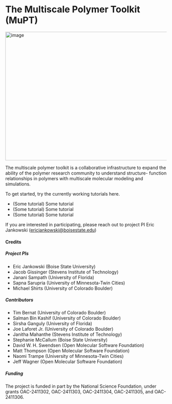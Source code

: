 # The Multiscale Polymer Toolkit (MuPT)

<img width="533" height="402" alt="image" src="https://github.com/user-attachments/assets/8efe5945-f4f9-44b0-803f-0caa0d2bb52a" />

The multiscale polymer toolkit is a collaborative infrastructure to expand the ability of the polymer research community to understand structure- function relationships in polymers with multiscale molecular modeling and simulations. 

To get started, try the currently working tutorials here. 

- (Some tutorial) Some tutorial
- (Some tutorial) Some tutorial
- (Some tutorial) Some tutorial
  
If you are interested in participating, please reach out to project PI Eric Jankowski (<ericjankowski@boisestate.edu>)

#### Credits

##### Project PIs

- Eric Jankowski (Boise State University)
- Jacob Gissinger (Stevens Institute of Technology)
- Janani Sampath (University of Florida)
- Sapna Sarupria (University of Minnesota-Twin Cities)
- Michael Shirts (University of Colorado Boulder)

##### Contributors

- Tim Bernat (University of Colorado Boulder)
- Salman Bin Kashif (University of Colorado Boulder)
- Sirsha Ganguly (University of Florida)
- Joe Laforet Jr. (University of Colorado Boulder)
- Janitha Mahanthe (Stevens Institute of Technology)
- Stephanie McCallum (Boise State University) 
- David W. H. Swendsen (Open Molecular Software Foundation)
- Matt Thompson (Open Molecular Software Foundation)
- Naomi Trampe (University of Minnesota-Twin Cities)
- Jeff Wagner (Open Molecular Software Foundation)

##### Funding
The project is funded in part by the National Science Foundation, under grants OAC-2411302, OAC-2411303, OAC-2411304, OAC-2411305, and OAC-2411306.
